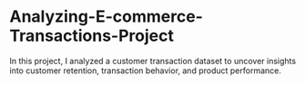 # Analyzing-E-commerce-Transactions-Project
In this project, I analyzed a customer transaction dataset to uncover insights into customer retention, transaction behavior, and product performance. 
